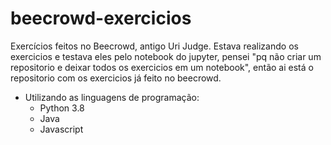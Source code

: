 # beecrowd-exercicios
 Exercícios feitos no Beecrowd, antigo Uri Judge.
 Estava realizando os exercicios e testava eles pelo notebook do jupyter, pensei "pq não criar um repositorio e deixar todos os exercicios em um notebook", então ai está o repositorio com os exercicios já feito no beecrowd.
 
 
- Utilizando as linguagens de programação:
    - Python 3.8
    - Java
    - Javascript
